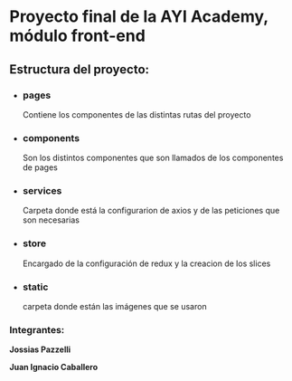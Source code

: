 <h1>Proyecto final de la AYI Academy, módulo front-end</h1>

<h2>Estructura del proyecto:</h2>
<div>
  <ul>
    <li><h3>pages</h3></li>
    <p>Contiene los componentes de las distintas rutas del proyecto</p>
    <li><h3>components</h3></li>
    <p>Son los distintos componentes que son llamados de los componentes de pages</p>
    <li><h3>services</h3></li>
    <p>Carpeta donde está la configurarion de axios y de las peticiones que son necesarias</p>
    <li><h3>store</h34></li>
    <p>Encargado de la configuración de redux y la creacion de los slices</p>
    <li><h3>static</3h></li>
    <p>carpeta donde están las imágenes que se usaron</p>
  </ul>
</div>

<h3>Integrantes:</h3>
<p><b>Jossias Pazzelli</b></p>
<p><b>Juan Ignacio Caballero</b></p>
